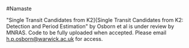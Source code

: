 #Namaste

"Single Transit Candidates from K2]{Single Transit Candidates from K2: Detection and Period Estimation" by Osborn et al is under review by MNRAS.
Code to be fully uploaded when accepted.
Please email h.p.osborn@warwick.ac.uk for access. 

